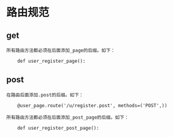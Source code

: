 路由规范
=====

get
------
    所有路由方法都必须在后面添加_page的后缀。如下：

        def user_register_page():
    

post
------
    在路由后面添加.post的后缀。如下：

        @user_page.route('/u/register.post', methods=('POST',))

    所有路由方法都必须在后面添加_post_page的后缀。如下：

        def user_register_post_page():
